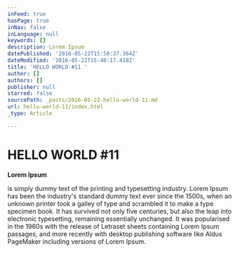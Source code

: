 ```yaml
---
inFeed: true
hasPage: true
inNav: false
inLanguage: null
keywords: []
description: Lorem Ipsum
datePublished: '2016-05-22T15:50:37.364Z'
dateModified: '2016-05-22T15:48:17.418Z'
title: 'HELLO WORLD #11 '
author: []
authors: []
publisher: null
starred: false
sourcePath: _posts/2016-05-22-hello-world-11.md
url: hello-world-11/index.html
_type: Article

---
```

# HELLO WORLD \#11

**Lorem Ipsum**

is simply dummy text of the printing and typesetting industry. Lorem Ipsum has been the industry's standard dummy text ever since the 1500s, when an unknown printer took a galley of type and scrambled it to make a type specimen book. It has survived not only five centuries, but also the leap into electronic typesetting, remaining essentially unchanged. It was popularised in the 1960s with the release of Letraset sheets containing Lorem Ipsum passages, and more recently with desktop publishing software like Aldus PageMaker including versions of Lorem Ipsum.